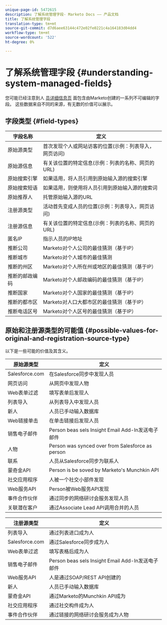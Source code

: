 ```yaml
---
unique-page-id: 5472615
description: 了解系统管理字段- Marketo Docs —— 产品文档
title: 了解系统管理字段
translation-type: tm+mt
source-git-commit: d7d6aee63144c472e02fe0221c4a164183d04dd4
workflow-type: tm+mt
source-wordcount: '522'
ht-degree: 0%

---
```



# 了解系统管理字段 {#understanding-system-managed-fields}

您可能已经注意到人 [员详细信息页](../../../product-docs/core-marketo-concepts/smart-lists-and-static-lists/managing-people-in-smart-lists/using-the-person-detail-page.md) 面包含由Marketo创建的一系列不可编辑的字段。 这些数据来自不同的来源，有无数的价值可以展示。

## 字段类型 {#field-types}

| **字段名称** | **定义** |
|---|---|
| 原始源类型 | 首次发现个人或网站访客的位置(示例：列表导入，网页访问) |
| 原始源信息 | 有关该位置的特定信息(示例：列表的名称、网页的URL) |
| 原始搜索引擎 | 如果适用，将人员引用到原始输入源的搜索引擎 |
| 原始搜索短语 | 如果适用，则使用将人员引用到原始输入源的搜索词 |
| 原始推荐人 | 托管原始输入源的URL |
| 注册源类型 | 活动首先变成人员的位置(示例：列表导入，网页访问) |
| 注册源信息 | 有关该位置的特定信息(示例：列表的名称、网页的URL) |
| 匿名IP | 指示人员的IP地址 |
| 推断公司 | Marketo对个人公司的最佳猜测（基于IP） |
| 推断城市 | Marketo对个人城市的最佳猜测 |
| 推断的州区 | Marketo对个人所在州或地区的最佳猜测（基于IP） |
| 推断的邮政编码 | Marketo对个人邮政编码的最佳猜测（基于IP） |
| 推断国家 | Marketo对个人国家的最佳猜测（基于IP） |
| 推断的都市区 | Marketo对人口大都市区的最佳猜测（基于IP） |
| 推断电话区号 | Marketo对个人区号的最佳猜测（基于IP） |

## 原始和注册源类型的可能值 {#possible-values-for-original-and-registration-source-type}

以下是一些可能的价值及其含义。

| **原始源类型** | **定义** |
|---|---|
| Salesforce.com | 在Salesforce同步中发现人员 |
| 网页访问 | 从网页中发现人物 |
| Web表单过滤 | 填写表单后发现人 |
| 列表导入 | 从列表导入中发现人员 |
| 新人 | 人员已手动输入数据库 |
| Web链接单击 | 在单击链接后发现人员 |
| 销售电子邮件 | Person beas sels Insight Email Add-In发送电子邮件 |
| 人物 | Person was synced over from Salesforce as person |
| 联系 | 人员从Salesforce同步为联系人 |
| 蒙奇金API | Person is be soved by Marketo&#39;s Munchkin API |
| 社交应用程序 | 人被一个社交小部件发现 |
| Web服务API | Person被Web服务API发现 |
| 事件合作伙伴 | 通过同步的网络研讨会服务发现人员 |
| 关联潜在客户 | 通过Associate Lead API调用合并的人员 |

| **注册源类型** | **定义** |
|---|---|
| 列表导入 | 通过列表进口成为人 |
| Salesforce.com | 通过Salesforce同步成为人 |
| Web表单过滤 | 填写表格后成为人 |
| 销售电子邮件 | Person beas sels Insight Email Add-In发送电子邮件 |
| Web服务API | 人是通过SOAP/REST API创建的 |
| 新人 | 人员已手动输入数据库 |
| 蒙奇金API | 通过Marketo的Munchkin API成为 |
| 社交应用程序 | 通过社交构件成为人 |
| 事件合作伙伴 | 通过链接的网络研讨会服务成为人物 |

